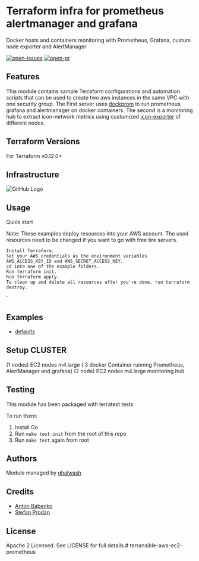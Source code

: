# Terraform infra for prometheus alertmanager and grafana
Docker hosts and containers monitoring with Prometheus, Grafana, custum node exporter and AlertManager

[![open-issues](https://img.shields.io/github/issues-raw/ghalwash/terransible-aws-ec2-prometheus?style=for-the-badge)](https://github.com/ghalwash/terransible-aws-ec2-prometheus/issues)
[![open-pr](https://img.shields.io/github/issues-pr-raw/ghalwash/terransible-aws-ec2-prometheus?style=for-the-badge)](https://github.com/ghalwash/terransible-aws-ec2-prometheus/pulls)

## Features
This module contains sample Terraform configurations and automation scripts that can be used to create two aws instances in the same VPC with one security group. The First server uses [dockprom](https://github.com/stefanprodan/dockprom) to run prometheus, grafana and alertmanager on docker containers. The second is a monitoring hub to extract icon-network metrics using custumized [icon-exporter](https://github.com/ghalwash/icon-prometheus-exporter) of different nodes. 

## Terraform Versions

For Terraform v0.12.0+

## Infrastructure
![GitHub Logo](https://github.com/ghalwash/terransible-aws-ec2-prometheus/blob/master/Infra.PNG)
## Usage
Quick start

Note: These examples deploy resources into your AWS account. The used resources need to be changed if you want to go with  free tire servers.

    Install Terraform.
    Set your AWS credentials as the environment variables AWS_ACCESS_KEY_ID and AWS_SECRET_ACCESS_KEY.
    cd into one of the example folders.
    Run terraform init.
    Run terraform apply.
    To clean up and delete all resources after you're done, run terraform destroy.


`
## Examples

- [defaults](https://github.com/ghalwash/terransible-aws-ec2-prometheus/tree/master/examples/defaults)

## Setup CLUSTER
(1 nodes) EC2 nodes m4.large ( 3 docker Container running Prometheus, AlertManager and grafana) 
(2 node) EC2 nodes m4.large monitoring hub

## Testing
This module has been packaged with terratest tests

To run them:

1. Install Go
2. Run `make test-init` from the root of this repo
3. Run `make test` again from root

## Authors

Module managed by [ghalwash](https://github.com/ghalwash)

## Credits

- [Anton Babenko](https://github.com/antonbabenko)
- [Stefan Prodan](https://github.com/stefanprodan)


## License

Apache 2 Licensed. See LICENSE for full details.# terransible-aws-ec2-prometheus
